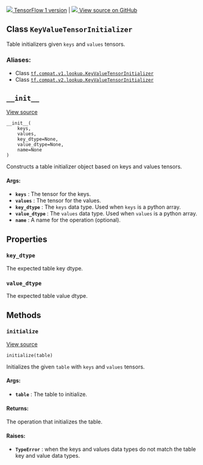 [ ![](https://tensorflow.google.cn/images/tf_logo_32px.png) TensorFlow 1
version](/versions/r1.15/api_docs/python/tf/lookup/KeyValueTensorInitializer)
|  [ ![](https://tensorflow.google.cn/images/GitHub-Mark-32px.png) View source
on GitHub
](https://github.com/tensorflow/tensorflow/blob/r2.0/tensorflow/python/ops/lookup_ops.py#L415-L473)  
  
  
## Class `KeyValueTensorInitializer`

Table initializers given `keys` and `values` tensors.

### Aliases:

  * Class [`tf.compat.v1.lookup.KeyValueTensorInitializer`](/api_docs/python/tf/lookup/KeyValueTensorInitializer)
  * Class [`tf.compat.v2.lookup.KeyValueTensorInitializer`](/api_docs/python/tf/lookup/KeyValueTensorInitializer)

## `__init__`

[View
source](https://github.com/tensorflow/tensorflow/blob/r2.0/tensorflow/python/ops/lookup_ops.py#L418-L446)

    
    
    __init__(
        keys,
        values,
        key_dtype=None,
        value_dtype=None,
        name=None
    )
    

Constructs a table initializer object based on keys and values tensors.

#### Args:

  * **`keys`** : The tensor for the keys.
  * **`values`** : The tensor for the values.
  * **`key_dtype`** : The `keys` data type. Used when `keys` is a python array.
  * **`value_dtype`** : The `values` data type. Used when `values` is a python array.
  * **`name`** : A name for the operation (optional).

## Properties

### `key_dtype`

The expected table key dtype.

### `value_dtype`

The expected table value dtype.

## Methods

### `initialize`

[View
source](https://github.com/tensorflow/tensorflow/blob/r2.0/tensorflow/python/ops/lookup_ops.py#L448-L473)

    
    
    initialize(table)
    

Initializes the given `table` with `keys` and `values` tensors.

#### Args:

  * **`table`** : The table to initialize.

#### Returns:

The operation that initializes the table.

#### Raises:

  * **`TypeError`** : when the keys and values data types do not match the table key and value data types.

